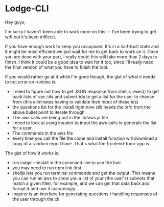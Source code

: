# Lodge-CLI

Hey guys, 

I'm sorry I haven't been able to work more on this -- I've been trying to get wifi but it's been difficult. 

If you have enough work to keep you occupiued, It's in a half-built state and it might be most efficient we just wait for me to get back to work on it. 
Once you are done with your part, I really doubt this will take more than 2 days to finish. 
I think it could be a good idea to wait for it too, since I'll really need the final version of what you have to finish the tool.


If you would rather go at it while I'm gone though, the gist of what it needs to not error on runtime is:
- I need to figure out how to get JSON response from shelljs .exec() to get back lists of vpc-ids and subnet-ids to get a list for the user to choose from (this eliminates having to validate their input of these ids)
- the questions list for the install right now still needs the info from the above bullet point to iterate through.
- The aws calls are being put in the lib/aws.js file
- I need to look at using inquirer to input the aws calls to generate the list for a user. 
- The commands in the aws file
- every time you call the file the clone and install function will download a copy of a random repo I have. That's what the frontend-todo-app is. 

The gist of how it works is:
- run lodge --install in the command line to use the tool
- you may need to run npm link first
- shelljs lets you run terminal commands and get the output. This means you can run an aws to show you a list of your (the user's) subnets that match a given filter, for example, and we can get that data back and format it and use it accordingly.
- inquirer is an interface for generating questions / handling responses of the user through the cli. 

